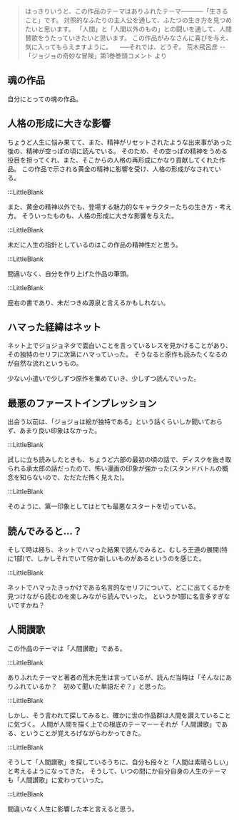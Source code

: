 
> はっきりいうと、この作品のテーマはありふれたテーマ─────「生きること」です。
> 対照的なふたりの主人公を通して、ふたつの生き方を見つめたいと思います。
> 「人間」と「人間以外のもの」との闘いを通して、人間賛歌をうたっていきたいと思います。
> この作品がみなさんに喜びを与え、気に入ってもらえますように。
　──それでは、どうぞ。
> 荒木飛呂彦
> --「ジョジョの奇妙な冒険」第1巻巻頭コメント より


## 魂の作品

自分にとっての魂の作品。

## 人格の形成に大きな影響


ちょうど人生に悩み果てて、また、精神がリセットされたような出来事があった後の、精神が空っぽの頃に読んでいる。
そのため、その空っぽの精神をうめる役目を担ってくれ、また、そこからの人格の再形成にかなり貢献してくれた作品。
この作品で示される黄金の精神に影響を受け、人格の形成がなされている。

:::LittleBlank

また、黄金の精神以外でも、登場する魅力的なキャラクターたちの生き方・考え方。
そういったものも、人格の形成に大きな影響を与えた。

:::LittleBlank

未だに人生の指針としているのはこの作品の精神性だと思う。

:::LittleBlank

間違いなく、自分を作り上げた作品の筆頭。

:::LittleBlank

座右の書であり、未だつきぬ源泉と言えるかもしれない。

## ハマった経緯はネット

ネット上でジョジョネタで面白いことを言っているレスを見かけることがあり、その独特のセリフに次第にハマっていった。
そうなると原作も読みたくなるのが自然な流れというもの。

少ない小遣いで少しずつ原作を集めていき、少しずつ読んでいった。

##  最悪のファーストインプレッション

出会う以前は、「ジョジョは絵が独特である」という話くらいしか聞いておらず、あまり良い印象はなかった。

:::LittleBlank

試しに立ち読みしたときも、ちょうど六部の最初の頃の話で、ディスクを抜き取られる承太郎の話だったので、怖い漫画の印象が強かった(スタンドバトルの概念を知らないので、ただただ怖く見えた)。

:::LittleBlank

そのように、第一印象としてはとても最悪なスタートを切っている。

## 読んでみると...？

そして時は経ち、ネットでハマった結果で読んでみると、むしろ王道の展開(特に1部)で、しかしそれでいて何か新しいものがあるというのを感じた。

:::LittleBlank

ネットでハマったきっかけである名言的なセリフについて、どこに出てくるかを見つけながら読むのを楽しみながら読んでいった。
というか1部に名言多すぎないですかね？

## 人間讃歌

この作品のテーマは「人間讃歌」である。

:::LittleBlank

ありふれたテーマと著者の荒木先生は言っているが、読んだ当時は「そんなにありふれているか？　初めて聞いた単語だぞ？」と思った。

:::LittleBlank

しかし、そう言われて探してみると、確かに世の作品群は人間を讃えていることに気づく。
人間が人間を描く上での根底のテーマーーそれが「人間讃歌」である、ということが覚えろげながらわかってきた。

:::LittleBlank

そうして「人間讃歌」を探しているうちに、自分も段々と「人間は素晴らしい」と考えるようになってきた。
そうして、いつの間にか自分自身の人生のテーマも「人間讃歌」に変わっていった。

:::LittleBlank

間違いなく人生に影響した本と言えると思う。

